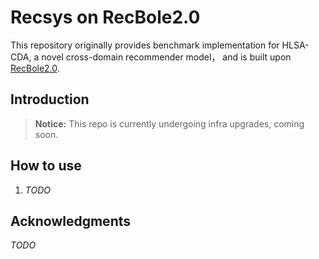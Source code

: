 # Recsys on RecBole2.0
This repository originally provides benchmark implementation for HLSA-CDA, 
a novel cross-domain recommender model， and is built upon [RecBole2.0][1].

[1]: <https://github.com/RUCAIBox/RecBole>

## Introduction
> **Notice:** This repo is currently undergoing infra upgrades, coming soon.

## How to use
1. *TODO*

## Acknowledgments
*TODO*

